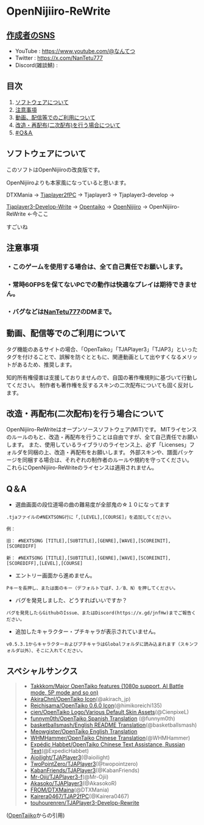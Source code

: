 # OpenNijiiro-ReWrite

## <ins>作成者のSNS</ins>
- YouTube : https://www.youtube.com/@なんてつ
- Twitter : https://x.com/NanTetu777
- Discord(雑談鯖) : 

## 目次

1. [ソフトウェアについて](#ソフトウェアについて)
2. [注意事項](#注意事項)
3. [動画、配信等でのご利用について](#動画配信等でのご利用について)
4. [改造・再配布(二次配布)を行う場合について](#改造再配布二次配布を行う場合について)
5. [#Ｑ&Ａ](#qa) 

<!-- プロジェクト名を記載 -->

## ソフトウェアについて
このソフトはOpenNijiiroの改良版です。

OpenNijiiroよりも本家風になっていると思います。

DTXMania → [Tjaplayer2fPC](https://github.com/kairera0467/TJAP2fPC) → Tjaplayer3 → Tjaplayer3-develop → 

[Tjaplayer3-Develop-Write](https://github.com/touhourenren/TJAPlayer3-Develop-ReWrite) → [Opentaiko](https://github.com/close109/OpenNijiiro) → [OpenNijiiro](https://github.com/close109/OpenNijiiro) → OpenNijiiro-ReWrite ←今ここ

すごいね


## 注意事項
### ・このゲームを使用する場合は、全て自己責任でお願いします。
### ・常時60FPSを保てないPCでの動作は快適なプレイは期待できません。
### ・バグなどは[NanTetu777](https://x.com/NanTetu777)のDMまで。


## 動画、配信等でのご利用について
タグ機能のあるサイトの場合、「OpenTaiko」「TJAPlayer3」「TJAP3」といったタグを付けることで、誤解を防ぐとともに、関連動画として出やすくなるメリットがあるため、推奨します。

知的所有権侵害は支援しておりませんので、自国の著作権規則に基づいて行動してください。 制作者も著作権を反するスキンの二次配布についても固く反対します。


## 改造・再配布(二次配布)を行う場合について
OpenNijiiro-ReWriteはオープンソースソフトウェア(MIT)です。 MITライセンスのルールのもと、改造・再配布を行うことは自由ですが、全て自己責任でお願いします。 また、使用しているライブラリのライセンス上、必ず「Licenses」フォルダを同梱の上、改造・再配布をお願いします。 外部スキンや、譜面パッケージを同梱する場合は、それぞれの制作者のルールや規約を守ってください。 これらにOpenNijiiro-ReWriteのライセンスは適用されません。

## Q＆A

- 選曲画面の段位道場の曲の難易度が全部鬼の☆１０になってます

```
.tjaファイルの#NEXTSONG行に「,[LEVEL],[COURSE]」を追加してください。

例：

旧： #NEXTSONG [TITLE],[SUBTITLE],[GENRE],[WAVE],[SCOREINIT],[SCOREDIFF]

新： #NEXTSONG [TITLE],[SUBTITLE],[GENRE],[WAVE],[SCOREINIT],[SCOREDIFF],[LEVEL],[COURSE]
```

- エントリー画面から進めません。

```
Pキーを長押し、または面のキー（デフォルトではF、J／B、N）を押してください。
```

- バグを発見しました、どうすればいいですか？

```
バグを発見したらGithubのIssue、またはDiscord(https://x.gd/jnfHw)までご報告ください。
```

- 追加したキャラクター・プチキャラが表示されていません。

```
v0.5.3.1からキャラクターおよびプチキャラはGlobalフォルダに読み込まれます（スキンフォルダ以外）、そこに入れてください。
```

<!-- 言語、フレームワーク、ミドルウェア、インフラの一覧とバージョンを記載 -->

## スペシャルサンクス

> * [Takkkom/Major OpenTaiko features (1080p support, AI Battle mode, 5P mode and so on)](https://github.com/Takkkom)
> * [AkiraChnl/OpenTaiko Icon](https://github.com/AkiraChnl)(@akirach_jp)
> * [Reichisama/OpenTaiko 0.6.0 Icon](https://twitter.com/himikoreichi135)(@himikoreichi135)
> * [cien/OpenTaiko Logo/Various Default Skin Assets](https://twitter.com/CienpixeL)(@CienpixeL)
> * [funnym0th/OpenTaiko Spanish Translation](https://github.com/funnym0th) (@funnym0th)
> * [basketballsmash/English README Translation](https://twitter.com/basketballsmash)(@basketballsmash)
> * [Meowgister/OpenTaiko English Translation](https://www.youtube.com/channel/UCDi5puZaJLMUA6OgIAb7rmQ)
> * [WHMHammer/OpenTaiko Chinese Translation](https://github.com/whmhammer)(@WHMHammer)
> * [Expédic Habbet/OpenTaiko Chinese Text Assistance, Russian Text](https://github.com/ExpedicHabbet)(@ExpedicHabbet)
> * [Aioilight/TJAPlayer3](https://github.com/aioilight/TJAPlayer3)(@aioilight)
> * [TwoPointZero/TJAPlayer3](https://github.com/twopointzero/TJAPlayer3)(@twopointzero)
> * [KabanFriends/TJAPlayer3](https://github.com/KabanFriends/TJAPlayer3/tree/features)(@KabanFriends)
> * [Mr-Ojii/TJAPlayer3-f](https://github.com/Mr-Ojii/TJAPlayer3-f)(@Mr-Ojii)
> * [Akasoko/TJAPlayer3](https://github.com/Akasoko-Master/TJAPlayer3)(@AkasokoR)
> * [FROM/DTXMaina](https://github.com/DTXMania)(@DTXMania)
> * [Kairera0467/TJAP2fPC](https://github.com/kairera0467/TJAP2fPC)(@Kairera0467)
> * [touhourenren/TJAPlayer3-Develop-Rewrite](https://github.com/touhourenren)

([OpenTaiiko](https://github.com/0auBSQ/OpenTaiko/tree/main)からの引用)
